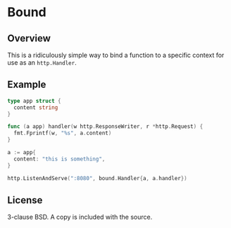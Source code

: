 Bound
=====

Overview
--------

This is a ridiculously simple way to bind a function to a specific context for
use as an `http.Handler`.

Example
-------

```go
type app struct {
  content string
}

func (a app) handler(w http.ResponseWriter, r *http.Request) {
  fmt.Fprintf(w, "%s", a.content)
}

a := app{
  content: "this is something",
}

http.ListenAndServe(":8080", bound.Handler{a, a.handler})
```

License
-------

3-clause BSD. A copy is included with the source.

